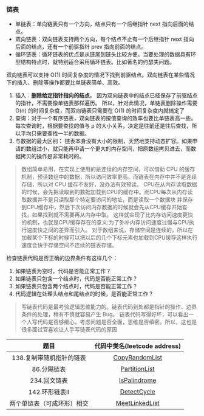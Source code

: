 ### 链表

- 单链表：单向链表只有一个方向，结点只有一个后继指针 next 指向后面的结点。
- 双向链表：双向链表支持两个方向，每个结点不止有一个后继指针 next 指向后面的结点，还有一个前驱指针 prev 指向前面的结点。
- 循环链表：循环链表的优点是从链尾到链头比较方便。当要处理的数据具有环型结构特点时，就特别适合采用循环链表。比如著名的约瑟夫问题。

双向链表可以支持 O(1) 时间复杂度的情况下找到前驱结点。双向链表在某些情况下的插入、删除等操作都要比单链表简单、高效。

1. 插入：**删除给定指针指向的结点**。
   因为双向链表中的结点已经保存了前驱结点的指针，不需要像单链表那样遍历。
   所以，针对此情况，单链表删除操作需要 O(n) 的时间复杂度，而双向链表只需要在 O(1) 的时间复杂度内就搞定了
2. 查询：对于一个有序链表，双向链表的按值查询的效率也要比单链表高一些。
   每次查询时，根据要查找的值与 p 的大小关系，决定是往前还是往后查找，所以平均只需要查找一半的数据。
3. 与数据的最大区别：
   链表本身没有大小的限制，天然地支持动态扩容。如果申请的数组过小，就只能再申请一个更大的内存空间，把原数组拷贝进去，而数据拷贝的操作是非常耗时的。

> 数组简单易用，在实现上使用的是连续的内存空间，可以借助 CPU 的缓存机制，预读数组中的数据，所以访问效率更高。而链表在内存中并不是连续存储，所以对 CPU 缓存不友好，没办法有效预读。
> CPU在从内存读取数据的时候，会先把读取到的数据加载到CPU的缓存中。而CPU每次从内存读取数据并不是只读取那个特定要访问的地址，而是读取一个数据块
> 并保存到CPU缓存中，然后下次访问内存数据的时候就会先从CPU缓存开始查找，如果找到就不需要再从内存中取。
> 这样就实现了比内存访问速度更快的机制，也就是CPU缓存存在的意义:为了弥补内存访问速度过慢与CPU执行速度快之间的差异而引入。
> 对于数组来说，存储空间是连续的，所以在加载某个下标的时候可以把以后的几个下标元素也加载到CPU缓存这样执行速度会快于存储空间不连续的链表存储。

检查链表代码是否正确的边界条件有这样几个：
1. 如果链表为空时，代码是否能正常工作？
2. 如果链表只包含一个结点时，代码是否能正常工作？
3. 如果链表只包含两个结点时，代码是否能正常工作？
4. 代码逻辑在处理头结点和尾结点的时候，是否能正常工作？

> 写链表代码是最考验逻辑思维能力的。链表代码到处都是指针的操作、边界条件的处理，稍有不慎就容易产生 Bug。
> 链表代码写得好坏，可以看出一个人写代码是否够细心，考虑问题是否全面，思维是否缜密。所以，这也是很多面试官喜欢让人手写链表代码的原因

|           题目            |               代码中类名(leetcode address)               | 
| :-----------------------: | :----------------------------------------------------------: | 
| 138.复制带随机指针的链表 | [CopyRandomList](https://leetcode-cn.com/problems/copy-list-with-random-pointer/) | 
| 86.分隔链表 | [PartitionList](https://leetcode-cn.com/problems/partition-list/) | 
| 234.回文链表  | [IsPalindrome](https://leetcode-cn.com/problems/palindrome-linked-list/)   |   
| 142.环形链表II   |  [DetectCycle](https://leetcode-cn.com/problems/linked-list-cycle-ii/)  |
| 两个单链表（可成环形）相交  |  [MeetLinkedList](https://cloud.tencent.com/developer/article/1606344)  |